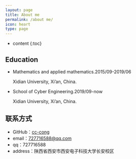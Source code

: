 ```yaml
---
layout: page
title: About me
permalink: /about me/
icon: heart
type: page
---
```


* content
{:toc}

## Education

* Mathematics and applied mathematics.2015/09-2019/06
  
  Xidian University, Xi’an, China.
  
* School of Cyber Engineering.2019/09-now
 
  Xidian University, Xi’an, China.


## 联系方式

* GitHub：[cc-cong](https://github.com/cc-cong)
* email：727716588@qq.com
* qq：727716588
* address：陕西省西安市西安电子科技大学长安校区

